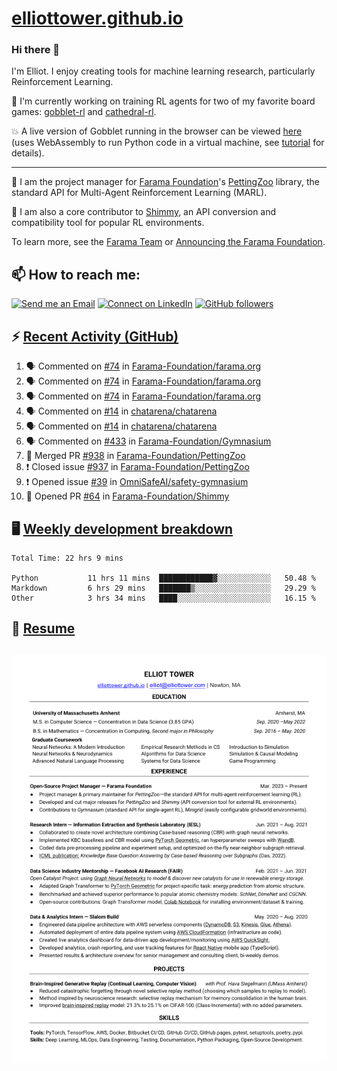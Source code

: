 # [elliottower.github.io](https://github.com/elliottower/elliottower.github.io)

### Hi there 👋

I'm Elliot. I enjoy creating tools for machine learning research, particularly Reinforcement Learning. 

🤖 I'm currently working on training RL agents for two of my favorite board games: [gobblet-rl](https://github.com/elliottower/gobblet-rl) and [cathedral-rl](https://github.com/elliottower/cathedral-rl). 

💥 A live version of Gobblet running in the browser can be viewed [here](https://elliottower.github.io/gobblet-rl/) (uses WebAssembly to run Python code in a virtual machine, see [tutorial](https://github.com/elliottower/gobblet-rl/blob/main/tutorials/WebAssembly/web_assembly.md) for details).

----

🎉 I am the project manager for [Farama Foundation](https://farama.org/)'s [PettingZoo](https://github.com/Farama-Foundation/PettingZoo) library, the standard API for Multi-Agent Reinforcement Learning (MARL). 

🚀 I am also a core contributor to [Shimmy](https://github.com/Farama-Foundation/Shimmy), an API conversion and compatibility tool for popular RL environments.

To learn more, see the [Farama Team](https://farama.org/team) or [Announcing the Farama Foundation](https://farama.org/Announcing-The-Farama-Foundation).

## 📫 How to reach me:

 [![Send me an Email](https://img.shields.io/badge/email-elliot%40elliottower.com-blue)](mailto:elliot@elliottower.com)
 [![Connect on LinkedIn](https://img.shields.io/badge/--linkedin?label=LinkedIn&logo=LinkedIn&style=social)](https://www.linkedin.com/in/elliot-tower)
 [![GitHub followers](https://img.shields.io/github/followers/elliottower?style=social)](https://github.com/elliottower/)
 

## ⚡ [Recent Activity (GitHub)](https://github.com/elliottower)

<!--START_SECTION:activity-->
1. 🗣 Commented on [#74](https://github.com/Farama-Foundation/farama.org/issues/74) in [Farama-Foundation/farama.org](https://github.com/Farama-Foundation/farama.org)
2. 🗣 Commented on [#74](https://github.com/Farama-Foundation/farama.org/issues/74) in [Farama-Foundation/farama.org](https://github.com/Farama-Foundation/farama.org)
3. 🗣 Commented on [#74](https://github.com/Farama-Foundation/farama.org/issues/74) in [Farama-Foundation/farama.org](https://github.com/Farama-Foundation/farama.org)
4. 🗣 Commented on [#14](https://github.com/chatarena/chatarena/issues/14) in [chatarena/chatarena](https://github.com/chatarena/chatarena)
5. 🗣 Commented on [#14](https://github.com/chatarena/chatarena/issues/14) in [chatarena/chatarena](https://github.com/chatarena/chatarena)
6. 🗣 Commented on [#433](https://github.com/Farama-Foundation/Gymnasium/issues/433) in [Farama-Foundation/Gymnasium](https://github.com/Farama-Foundation/Gymnasium)
7. 🎉 Merged PR [#938](https://github.com/Farama-Foundation/PettingZoo/pull/938) in [Farama-Foundation/PettingZoo](https://github.com/Farama-Foundation/PettingZoo)
8. ❗️ Closed issue [#937](https://github.com/Farama-Foundation/PettingZoo/issues/937) in [Farama-Foundation/PettingZoo](https://github.com/Farama-Foundation/PettingZoo)
9. ❗️ Opened issue [#39](https://github.com/OmniSafeAI/safety-gymnasium/issues/39) in [OmniSafeAI/safety-gymnasium](https://github.com/OmniSafeAI/safety-gymnasium)
10. 💪 Opened PR [#64](https://github.com/Farama-Foundation/Shimmy/pull/64) in [Farama-Foundation/Shimmy](https://github.com/Farama-Foundation/Shimmy)
<!--END_SECTION:activity-->


## 🖥️ [Weekly development breakdown](https://wakatime.com/@elliottower)
<!--START_SECTION:waka-->

```text
Total Time: 22 hrs 9 mins

Python           11 hrs 11 mins  ████████████▓░░░░░░░░░░░░   50.48 %
Markdown         6 hrs 29 mins   ███████▒░░░░░░░░░░░░░░░░░   29.29 %
Other            3 hrs 34 mins   ████░░░░░░░░░░░░░░░░░░░░░   16.15 %
```

<!--END_SECTION:waka-->


## 📄 [Resume](https://elliottower.github.io/src/pdf/resume.pdf)

<!-- PDF-TO-MARKDOWN:START -->
![Page 1](src/png/page1.png "Page 1")
---
<!-- PDF-TO-MARKDOWN:END -->

